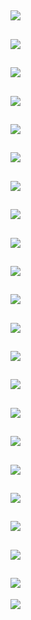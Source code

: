 ![](1_linux-cover.jpg)
----
![](2_linux-table.jpg)
----
![](3_fundermentals.jpg)
----
![](4_unix_permissions.jpg)
----
![](5_proc.jpg)
----
![](6_system_calls.jpg)
----
![](7_signals.jpg)
----
![](8_file_descriptors.jpg)
----
![](9_pipes.jpg)
----
![](10_sockets.jpg)
----
![](11_unix_domain_sockets.jpg)
----
![](12_processes.jpg)
----
![](13_threads.jpg)
----
![](14_floating_point.jpg)
----
![](15_file_buffering.jpg)
----
![](16_memory_allocation.jpg)
----
![](17_virtual_memory.jpg)
----
![](18_shared_libs.jpg)
----
![](19_copy_on_write.jpg)
----
![](20_page_faults.jpg)
----
![](21_mmap.jpg)
----
![](22_man_pages.jpg)